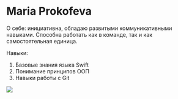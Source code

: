 # Maria Prokofeva

О себе: инициативна, обладаю развитыми коммуникативными навыками. Способна работать как в команде, так и как самостоятельная единица.

Навыки:
1. Базовые знания языка Swift
2. Понимание принципов ООП
3. Навыки работы с Git

![](https://github.com/apstenku/courework-git/tree/main/img/photo.png)
